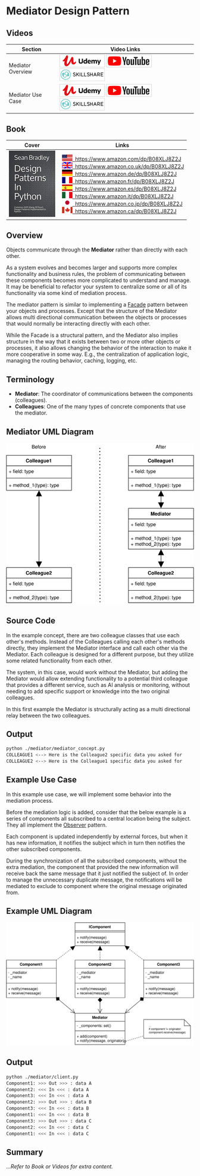 # Mediator Design Pattern

## Videos

Section | Video Links
-|-
Mediator Overview |  <a id="udemyVideoLink" href="https://www.udemy.com/course/design-patterns-in-python/learn/lecture/16511990/?referralCode=7493DBBBF97FF2B0D24D" target="_blank" title="Mediator Overview"><img src="/img/udemy_btn_sm.gif" alt="Mediator Overview"/></a>&nbsp;<a id="ytVideoLink" href="https://youtu.be/9bcLUtBoO04&list=PLKWUX7aMnlEJzRvCXnwFEdk_WJDNjMDOo" target="_blank" title="Mediator Overview"><img src="/img/yt_btn_sm.gif" alt="Mediator Overview"/></a>&nbsp;<a id="skillShareVideoLink" href="https://skl.sh/34SM2Xg" target="_blank" title="Mediator Overview"><img src="/img/skillshare_btn_sm.gif" alt="Mediator Overview"/></a>
Mediator Use Case |  <a id="udemyVideoLink" href="https://www.udemy.com/course/design-patterns-in-python/learn/lecture/25615950/?referralCode=7493DBBBF97FF2B0D24D" target="_blank" title="Mediator Use Case"><img src="/img/udemy_btn_sm.gif" alt="Mediator Use Case"/></a>&nbsp;<a id="ytVideoLink" href="https://youtu.be/IIOkn92bVqA&list=PLKWUX7aMnlEJzRvCXnwFEdk_WJDNjMDOo" target="_blank" title="Mediator Use Case"><img src="/img/yt_btn_sm.gif" alt="Mediator Use Case"/></a>&nbsp;<a id="skillShareVideoLink" href="https://skl.sh/34SM2Xg" target="_blank" title="Mediator Use Case"><img src="/img/skillshare_btn_sm.gif" alt="Mediator Use Case"/></a>

## Book 

Cover | Links
-|-
![Design Patterns In Python (ASIN : B08XLJ8Z2J)](/img/design_patterns_in_python_book_125x178.jpg) | &nbsp;<a href="https://www.amazon.com/dp/B08XLJ8Z2J"><img src="/img/flag_us.gif">&nbsp; https://www.amazon.com/dp/B08XLJ8Z2J</a><br/>&nbsp;<a href="https://www.amazon.co.uk/dp/B08XLJ8Z2J"><img src="/img/flag_uk.gif">&nbsp; https://www.amazon.co.uk/dp/B08XLJ8Z2J</a><br/>&nbsp;<a href="https://www.amazon.de/dp/B08XLJ8Z2J"><img src="/img/flag_de.gif">&nbsp; https://www.amazon.de/dp/B08XLJ8Z2J</a><br/>&nbsp;<a href="https://www.amazon.fr/dp/B08XLJ8Z2J"><img src="/img/flag_fr.gif">&nbsp; https://www.amazon.fr/dp/B08XLJ8Z2J</a><br/>&nbsp;<a href="https://www.amazon.es/dp/B08XLJ8Z2J"><img src="/img/flag_es.gif">&nbsp; https://www.amazon.es/dp/B08XLJ8Z2J</a><br/>&nbsp;<a href="https://www.amazon.it/dp/B08XLJ8Z2J"><img src="/img/flag_it.gif">&nbsp; https://www.amazon.it/dp/B08XLJ8Z2J</a><br/>&nbsp;<a href="https://www.amazon.co.jp/dp/B08XLJ8Z2J"><img src="/img/flag_jp.gif">&nbsp; https://www.amazon.co.jp/dp/B08XLJ8Z2J</a><br/>&nbsp;<a href="https://www.amazon.ca/dp/B08XLJ8Z2J"><img src="/img/flag_ca.gif">&nbsp; https://www.amazon.ca/dp/B08XLJ8Z2J</a>

## Overview

Objects communicate through the **Mediator** rather than directly with each other.

As a system evolves and becomes larger and supports more complex functionality and business rules, the problem of communicating between these components becomes more complicated to understand and manage. It may be beneficial to refactor your system to centralize some or all of its functionality via some kind of mediation process.

The mediator pattern is similar to implementing a [Facade](/facade) pattern between your objects and processes. Except that the structure of the Mediator allows multi directional communication between the objects or processes that would normally be interacting directly with each other.

While the Facade is a structural pattern, and the Mediator also implies structure in the way that it exists between two or more other objects or processes, it also allows changing the behavior of the interaction to make it more cooperative in some way. E.g., the centralization  of application logic, managing the routing behavior, caching, logging, etc.

## Terminology

* **Mediator**: The coordinator of communications between the components (colleagues).
* **Colleagues**: One of the many types of concrete components that use the mediator. 

## Mediator UML Diagram

![Mediator Pattern UML Diagram](/img/mediator_concept.svg)

## Source Code

In the example concept, there are two colleague classes that use each other's methods. Instead of the Colleagues calling each other's methods directly, they implement the Mediator interface and call each other via the Mediator. Each colleague is designed for a different purpose, but they utilize some related functionality from each other. 

The system, in this case, would work without the Mediator, but adding the Mediator would allow extending functionality to a potential third colleague that provides a different service, such as AI analysis or monitoring, without needing to add specific support or knowledge into the two original colleagues.

In this first example the Mediator is structurally acting as a multi directional relay between the two colleagues.

## Output

``` bash
python ./mediator/mediator_concept.py    
COLLEAGUE1 <--> Here is the Colleague2 specific data you asked for
COLLEAGUE2 <--> Here is the Colleague1 specific data you asked for
```

## Example Use Case

In this example use case, we will implement some behavior into the mediation process.

Before the mediation logic is added, consider that the below example is a series of components all subscribed to a central location being the subject. They all implement the [Observer](/observer) pattern.

Each component is updated independently by external forces, but when it has new information, it notifies the subject which in turn then notifies the other subscribed components.

During the synchronization of all the subscribed components, without the extra mediation, the component that provided the new information will receive back the same message that it just notified the subject of. In order to manage the unnecessary duplicate message, the notifications will be mediated to exclude to component where the original message originated from.

## Example UML Diagram

![Mediator Pattern UML Diagram](/img/mediator_example.svg)

## Output

``` bash
python ./mediator/client.py
Component1: >>> Out >>> : data A
Component2: <<< In <<< : data A
Component3: <<< In <<< : data A
Component2: >>> Out >>> : data B
Component3: <<< In <<< : data B
Component1: <<< In <<< : data B
Component3: >>> Out >>> : data C
Component2: <<< In <<< : data C
Component1: <<< In <<< : data C
```

## Summary

*...Refer to Book or Videos for extra content.*